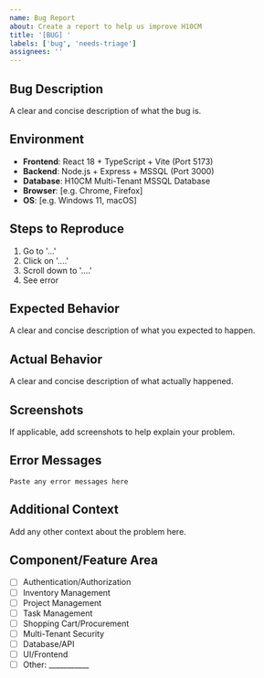 ```yaml
---
name: Bug Report
about: Create a report to help us improve H10CM
title: '[BUG] '
labels: ['bug', 'needs-triage']
assignees: ''
---
```


## Bug Description

A clear and concise description of what the bug is.

## Environment

- **Frontend**: React 18 + TypeScript + Vite (Port 5173)
- **Backend**: Node.js + Express + MSSQL (Port 3000)
- **Database**: H10CM Multi-Tenant MSSQL Database
- **Browser**: [e.g. Chrome, Firefox]
- **OS**: [e.g. Windows 11, macOS]

## Steps to Reproduce

1. Go to '...'
2. Click on '....'
3. Scroll down to '....'
4. See error

## Expected Behavior

A clear and concise description of what you expected to happen.

## Actual Behavior

A clear and concise description of what actually happened.

## Screenshots

If applicable, add screenshots to help explain your problem.

## Error Messages

```
Paste any error messages here
```

## Additional Context

Add any other context about the problem here.

## Component/Feature Area

- [ ] Authentication/Authorization
- [ ] Inventory Management
- [ ] Project Management
- [ ] Task Management
- [ ] Shopping Cart/Procurement
- [ ] Multi-Tenant Security
- [ ] Database/API
- [ ] UI/Frontend
- [ ] Other: ___________
